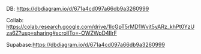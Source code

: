 DB: https://dbdiagram.io/d/671a4cd097a66db9a3260999

Collab: https://colab.research.google.com/drive/1IcGpT5rMD1Wvjt5yARz_khPt0YzUza6Z?usp=sharing#scrollTo=-OWZWpD4lIrF

Supabase:https://dbdiagram.io/d/671a4cd097a66db9a3260999

